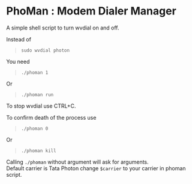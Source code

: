 PhoMan : Modem Dialer Manager
==========================
A simple shell script to turn wvdial on and off.   

Instead of  

>``sudo wvdial photon``  
>


You need  

>``./phoman 1``
>

Or
>``./phoman run``
>


To stop wvdial use CTRL+C.  

To confirm death of the process use  
>``./phoman 0``  

Or  
>``./phoman kill``

Calling ``./phoman`` without argument will ask for arguments.  
Default carrier is Tata Photon change `$carrier` to your carrier in phoman script.
